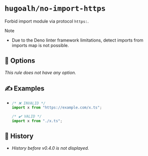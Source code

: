 # `hugoalh/no-import-https`

Forbid import module via protocol `https:`.

> [!NOTE]
> - Due to the Deno linter framework limitations, detect imports from imports map is not possible.

## 🔧 Options

*This rule does not have any option.*

## ✍️ Examples

- ```ts
  /* ❌ INVALID */
  import x from "https://example.com/x.ts";

  /* ✔️ VALID */
  import x from "./x.ts";
  ```

## 📜 History

- *History before v0.4.0 is not displayed.*
